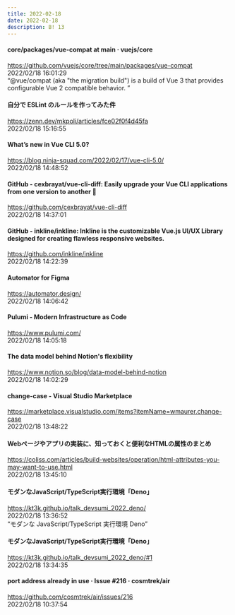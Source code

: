 ```yaml
---
title: 2022-02-18
date: 2022-02-18
description: B! 13
---
```


#### core/packages/vue-compat at main · vuejs/core
https://github.com/vuejs/core/tree/main/packages/vue-compat<br>
2022/02/18 16:01:29<br>
“@vue/compat (aka "the migration build") is a build of Vue 3 that provides configurable Vue 2 compatible behavior. ”


#### 自分で ESLint のルールを作ってみた件
https://zenn.dev/mkpoli/articles/fce02f0f4d45fa<br>
2022/02/18 15:16:55<br>


#### What’s new in Vue CLI 5.0?
https://blog.ninja-squad.com/2022/02/17/vue-cli-5.0/<br>
2022/02/18 14:48:52<br>


#### GitHub - cexbrayat/vue-cli-diff: Easily upgrade your Vue CLI applications from one version to another 🚀
https://github.com/cexbrayat/vue-cli-diff<br>
2022/02/18 14:37:01<br>


#### GitHub - inkline/inkline: Inkline is the customizable Vue.js UI/UX Library designed for creating flawless responsive websites.
https://github.com/inkline/inkline<br>
2022/02/18 14:22:39<br>


#### Automator for Figma
https://automator.design/<br>
2022/02/18 14:06:42<br>


#### Pulumi - Modern Infrastructure as Code
https://www.pulumi.com/<br>
2022/02/18 14:05:18<br>


#### The data model behind Notion's flexibility
https://www.notion.so/blog/data-model-behind-notion<br>
2022/02/18 14:02:29<br>


#### change-case - Visual Studio Marketplace
https://marketplace.visualstudio.com/items?itemName=wmaurer.change-case<br>
2022/02/18 13:48:22<br>


#### Webページやアプリの実装に、知っておくと便利なHTMLの属性のまとめ
https://coliss.com/articles/build-websites/operation/html-attributes-you-may-want-to-use.html<br>
2022/02/18 13:45:10<br>


#### モダンなJavaScript/TypeScript実行環境「Deno」
https://kt3k.github.io/talk_devsumi_2022_deno/<br>
2022/02/18 13:36:52<br>
“モダンな JavaScript/TypeScript 実行環境 Deno”


#### モダンなJavaScript/TypeScript実行環境「Deno」
https://kt3k.github.io/talk_devsumi_2022_deno/#1<br>
2022/02/18 13:34:35<br>


#### port address already in use · Issue #216 · cosmtrek/air
https://github.com/cosmtrek/air/issues/216<br>
2022/02/18 10:37:54<br>


